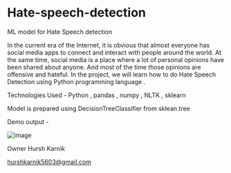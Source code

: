 # Hate-speech-detection
ML model for Hate Speech detection

In the current era of the Internet, it is obvious that almost everyone has social media apps to connect and interact with people around the world.
At the same time, social media is a place where a lot of personal opinions have been shared about anyone. 
And most of the time those opinions are offensive and hateful.
In the project, we will learn how to do Hate Speech Detection using Python programming language . 

Technologies Used - Python , pandas , numpy , NLTK , sklearn

Model is prepared using DecisionTreeClassifier from sklean.tree


Demo output - 

![image](https://user-images.githubusercontent.com/76932742/193995924-07698d1d-27ad-42f7-b592-57a828147810.png)


Owner
Hursh Karnik

hurshkarnik5603@gmail.com
